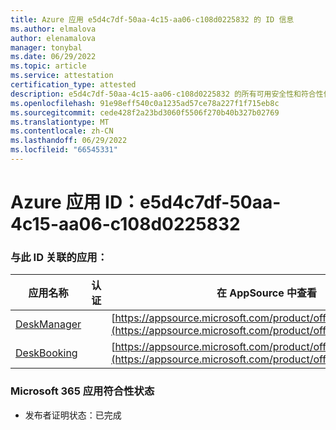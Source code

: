 ```yaml
---
title: Azure 应用 e5d4c7df-50aa-4c15-aa06-c108d0225832 的 ID 信息
ms.author: elmalova
author: elenamalova
manager: tonybal
ms.date: 06/29/2022
ms.topic: article
ms.service: attestation
certification_type: attested
description: e5d4c7df-50aa-4c15-aa06-c108d0225832 的所有可用安全性和符合性信息。
ms.openlocfilehash: 91e98eff540c0a1235ad57ce78a227f1f715eb8c
ms.sourcegitcommit: cede428f2a23bd3060f5506f270b40b327b02769
ms.translationtype: MT
ms.contentlocale: zh-CN
ms.lasthandoff: 06/29/2022
ms.locfileid: "66545331"
---
```

# <a name="azure-app-id-e5d4c7df-50aa-4c15-aa06-c108d0225832"></a>Azure 应用 ID：e5d4c7df-50aa-4c15-aa06-c108d0225832


### <a name="apps-associated-with-this-id"></a>与此 ID 关联的应用：
| **应用名称** | **认证** | **在 AppSource 中查看** |
|--------------|---------------|-----------------------|
| [DeskManager](../forward/WA200003831.md) |  | [https://appsource.microsoft.com/product/office/WA200003831](https://appsource.microsoft.com/product/office/WA200003831) |
| [DeskBooking](../forward/WA200003866.md) |  | [https://appsource.microsoft.com/product/office/WA200003866](https://appsource.microsoft.com/product/office/WA200003866) |

### <a name="microsoft-365-app-compliance-status"></a>Microsoft 365 应用符合性状态
- 发布者证明状态：已完成
